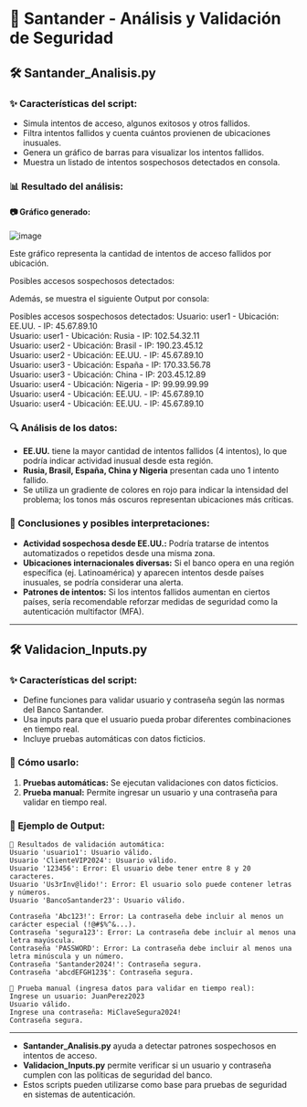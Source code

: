 # 📌 Santander - Análisis y Validación de Seguridad

## 🛠 Santander_Analisis.py

### ✨ Características del script:
- Simula intentos de acceso, algunos exitosos y otros fallidos.
- Filtra intentos fallidos y cuenta cuántos provienen de ubicaciones inusuales.
- Genera un gráfico de barras para visualizar los intentos fallidos.
- Muestra un listado de intentos sospechosos detectados en consola.

### 📊 Resultado del análisis:

#### 📷 **Gráfico generado:**
![image](https://github.com/user-attachments/assets/1e3f55b3-39e1-45fa-b37d-6d5d8b54f2c6)

Este gráfico representa la cantidad de intentos de acceso fallidos por ubicación.

Posibles accesos sospechosos detectados:

Además, se muestra el siguiente Output por consola:

Posibles accesos sospechosos detectados:
Usuario: user1 - Ubicación: EE.UU. - IP: 45.67.89.10  
Usuario: user1 - Ubicación: Rusia - IP: 102.54.32.11  
Usuario: user2 - Ubicación: Brasil - IP: 190.23.45.12  
Usuario: user2 - Ubicación: EE.UU. - IP: 45.67.89.10  
Usuario: user3 - Ubicación: España - IP: 170.33.56.78  
Usuario: user3 - Ubicación: China - IP: 203.45.12.89  
Usuario: user4 - Ubicación: Nigeria - IP: 99.99.99.99  
Usuario: user4 - Ubicación: EE.UU. - IP: 45.67.89.10  
Usuario: user4 - Ubicación: EE.UU. - IP: 45.67.89.10  


### 🔍 Análisis de los datos:
- **EE.UU.** tiene la mayor cantidad de intentos fallidos (4 intentos), lo que podría indicar actividad inusual desde esta región.
- **Rusia, Brasil, España, China y Nigeria** presentan cada uno 1 intento fallido.
- Se utiliza un gradiente de colores en rojo para indicar la intensidad del problema; los tonos más oscuros representan ubicaciones más críticas.

### 📌 Conclusiones y posibles interpretaciones:
- **Actividad sospechosa desde EE.UU.:** Podría tratarse de intentos automatizados o repetidos desde una misma zona.
- **Ubicaciones internacionales diversas:** Si el banco opera en una región específica (ej. Latinoamérica) y aparecen intentos desde países inusuales, se podría considerar una alerta.
- **Patrones de intentos:** Si los intentos fallidos aumentan en ciertos países, sería recomendable reforzar medidas de seguridad como la autenticación multifactor (MFA).

---

## 🛠 Validacion_Inputs.py

### ✨ Características del script:
- Define funciones para validar usuario y contraseña según las normas del Banco Santander.
- Usa inputs para que el usuario pueda probar diferentes combinaciones en tiempo real.
- Incluye pruebas automáticas con datos ficticios.

### 🚀 Cómo usarlo:
1. **Pruebas automáticas:** Se ejecutan validaciones con datos ficticios.
2. **Prueba manual:** Permite ingresar un usuario y una contraseña para validar en tiempo real.

### 📌 Ejemplo de Output:

```
🔹 Resultados de validación automática:
Usuario 'usuario1': Usuario válido.
Usuario 'ClienteVIP2024': Usuario válido.
Usuario '123456': Error: El usuario debe tener entre 8 y 20 caracteres.
Usuario 'Us3rInv@lido!': Error: El usuario solo puede contener letras y números.
Usuario 'BancoSantander23': Usuario válido.

Contraseña 'Abc123!': Error: La contraseña debe incluir al menos un carácter especial (!@#$%^&...).
Contraseña 'segura123': Error: La contraseña debe incluir al menos una letra mayúscula.
Contraseña 'PASSWORD': Error: La contraseña debe incluir al menos una letra minúscula y un número.
Contraseña 'Santander2024!': Contraseña segura.
Contraseña 'abcdEFGH123$': Contraseña segura.

🔹 Prueba manual (ingresa datos para validar en tiempo real):
Ingrese un usuario: JuanPerez2023
Usuario válido.
Ingrese una contraseña: MiClaveSegura2024!
Contraseña segura.
```

---


- **Santander_Analisis.py** ayuda a detectar patrones sospechosos en intentos de acceso.
- **Validacion_Inputs.py** permite verificar si un usuario y contraseña cumplen con las políticas de seguridad del banco.
- Estos scripts pueden utilizarse como base para pruebas de seguridad en sistemas de autenticación.

